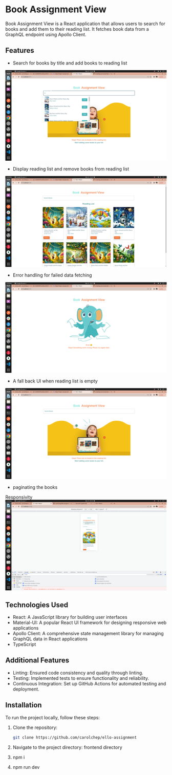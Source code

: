 # Book Assignment View

Book Assignment View is a React application that allows users to search for books and add them to their reading list. It fetches book data from a GraphQL endpoint using Apollo Client.

## Features

- Search for books by title and add books to reading list

![Search List](public/assets/searchlist.png)
- Display reading list  and remove books from reading list

![Search List](public/assets/booklist.png)
- Error handling for failed data fetching

![Search List](public/assets/errorpage.png)
- A fall back UI when reading list is empty

![Search List](public/assets/emptyreadinglist.png)
- paginating the books


Responsivity 
![Search List](frontend/public/assets/respnsive.png)



## Technologies Used

- React: A JavaScript library for building user interfaces
- Material-UI: A popular React UI framework for designing responsive web applications
- Apollo Client: A comprehensive state management library for managing GraphQL data in React applications
- TypeScript

## Additional Features

- Linting: Ensured code consistency and quality through linting.
- Testing: Implemented tests to ensure functionality and reliability.
- Continuous Integration: Set up GitHub Actions for automated testing and deployment.
## Installation

To run the project locally, follow these steps:

1. Clone the repository:

   ```bash
   git clone https://github.com/carolchep/ello-assignment
2. Navigate to the project directory: frontend directory
3. npm i 
4. npm run dev
